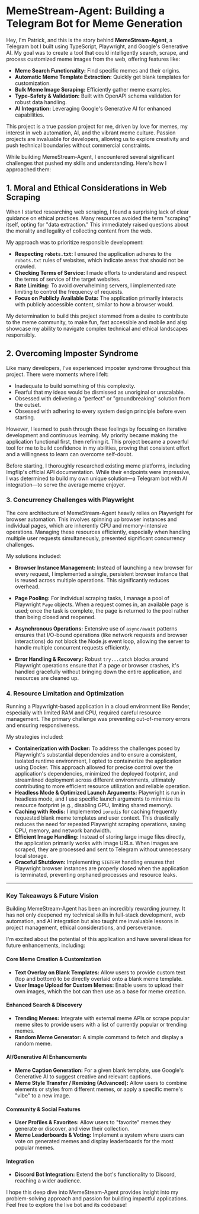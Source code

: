 # MemeStream-Agent: Building a Telegram Bot for Meme Generation

Hey, I'm Patrick, and this is the story behind **MemeStream-Agent**, a Telegram bot I built using TypeScript, Playwright, and Google's Generative AI. My goal was to create a tool that could intelligently search, scrape, and process customized meme images from the web, offering features like:

* **Meme Search Functionality:** Find specific memes and their origins.
* **Automatic Meme Template Extraction:** Quickly get blank templates for customization.
* **Bulk Meme Image Scraping:** Efficiently gather meme examples.
* **Type-Safety & Validation:** Built with OpenAPI schema validation for robust data handling.
* **AI Integration:** Leveraging Google's Generative AI for enhanced capabilities.

This project is a true passion project for me, driven by love for memes, my interest in web automation, AI, and the vibrant meme culture. Passion projects are invaluable for developers, allowing us to explore creativity and push technical boundaries without commercial constraints.

While building MemeStream-Agent, I encountered several significant challenges that pushed my skills and understanding. Here's how I approached them:

## 1. Moral and Ethical Considerations in Web Scraping

When I started researching web scraping, I found a surprising lack of clear guidance on ethical practices. Many resources avoided the term "scraping" itself, opting for "data extraction." This immediately raised questions about the morality and legality of collecting content from the web.

My approach was to prioritize responsible development:

* **Respecting `robots.txt`:** I ensured the application adheres to the `robots.txt` rules of websites, which indicate areas that should not be crawled.
* **Checking Terms of Service:** I made efforts to understand and respect the terms of service of the target websites.
* **Rate Limiting:** To avoid overwhelming servers, I implemented rate limiting to control the frequency of requests.
* **Focus on Publicly Available Data:** The application primarily interacts with publicly accessible content, similar to how a browser would.

My determination to build this project stemmed from a desire to contribute to the meme community, to make fun, fast accessible and mobile and alsp showcase my ability to navigate complex technical and ethical landscapes responsibly.

## 2. Overcoming Imposter Syndrome

Like many developers, I've experienced imposter syndrome throughout this project. There were moments where I felt:

* Inadequate to build something of this complexity.
* Fearful that my ideas would be dismissed as unoriginal or unscalable.
* Obsessed with delivering a "perfect" or "groundbreaking" solution from the outset.
* Obsessed with adhering to every system design principle before even starting.

However, I learned to push through these feelings by focusing on iterative development and continuous learning. My priority became making the application functional first, then refining it. This project became a powerful tool for me to build confidence in my abilities, proving that consistent effort and a willingness to learn can overcome self-doubt.

Before starting, I thoroughly researched existing meme platforms, including Imgflip's official API documentation. While their endpoints were impressive, I was determined to build my own unique solution—a Telegram bot with AI integration—to serve the average meme enjoyer.

### 3. Concurrency Challenges with Playwright

The core architecture of MemeStream-Agent heavily relies on Playwright for browser automation. This involves spinning up browser instances and individual pages, which are inherently CPU and memory-intensive operations. Managing these resources efficiently, especially when handling multiple user requests simultaneously, presented significant concurrency challenges.

My solutions included:

* **Browser Instance Management:** Instead of launching a new browser for every request, I implemented a single, persistent browser instance that is reused across multiple operations. This significantly reduces overhead.
* **Page Pooling:** For individual scraping tasks, I manage a pool of Playwright `Page` objects. When a request comes in, an available page is used; once the task is complete, the page is returned to the pool rather than being closed and reopened.

* **Asynchronous Operations:** Extensive use of `async/await` patterns ensures that I/O-bound operations (like network requests and browser interactions) do not block the Node.js event loop, allowing the server to handle multiple concurrent requests efficiently.
* **Error Handling & Recovery:** Robust `try...catch` blocks around Playwright operations ensure that if a page or browser crashes, it's handled gracefully without bringing down the entire application, and resources are cleaned up.

### 4. Resource Limitation and Optimization

Running a Playwright-based application in a cloud environment like Render, especially with limited RAM and CPU, required careful resource management. The primary challenge was preventing out-of-memory errors and ensuring responsiveness.

My strategies included:

* **Containerization with Docker:** To address the challenges posed by Playwright's substantial dependencies and to ensure a consistent, isolated runtime environment, I opted to containerize the application using Docker. This approach allowed for precise control over the application's dependencies, minimized the deployed footprint, and streamlined deployment across different environments, ultimately contributing to more efficient resource utilization and reliable operation.
* **Headless Mode & Optimized Launch Arguments:** Playwright is run in headless mode, and I use specific launch arguments to minimize its resource footprint (e.g., disabling GPU, limiting shared memory).
* **Caching with Redis:** I implemented `ioredis` for caching frequently requested blank meme templates and user context. This drastically reduces the need for repeated Playwright scraping operations, saving CPU, memory, and network bandwidth.
* **Efficient Image Handling:** Instead of storing large image files directly, the application primarily works with image URLs. When images are scraped, they are processed and sent to Telegram without unnecessary local storage.
* **Graceful Shutdown:** Implementing `SIGTERM` handling ensures that Playwright browser instances are properly closed when the application is terminated, preventing orphaned processes and resource leaks.

---

### Key Takeaways & Future Vision

Building MemeStream-Agent has been an incredibly rewarding journey. It has not only deepened my technical skills in full-stack development, web automation, and AI integration but also taught me invaluable lessons in project management, ethical considerations, and perseverance.

I'm excited about the potential of this application and have several ideas for future enhancements, including:

#### Core Meme Creation & Customization

* **Text Overlay on Blank Templates:** Allow users to provide custom text (top and bottom) to be directly overlaid onto a blank meme template.
* **User Image Upload for Custom Memes:** Enable users to upload their own images, which the bot can then use as a base for meme creation.

#### Enhanced Search & Discovery

* **Trending Memes:** Integrate with external meme APIs or scrape popular meme sites to provide users with a list of currently popular or trending memes.
* **Random Meme Generator:** A simple command to fetch and display a random meme.

#### AI/Generative AI Enhancements

* **Meme Caption Generation:** For a given blank template, use Google's Generative AI to suggest creative and relevant captions.
* **Meme Style Transfer / Remixing (Advanced):** Allow users to combine elements or styles from different memes, or apply a specific meme's "vibe" to a new image.

#### Community & Social Features

* **User Profiles & Favorites:** Allow users to "favorite" memes they generate or discover, and view their collection.
* **Meme Leaderboards & Voting:** Implement a system where users can vote on generated memes and display leaderboards for the most popular memes.

#### Integration

* **Discord Bot Integration:** Extend the bot's functionality to Discord, reaching a wider audience.

I hope this deep dive into MemeStream-Agent provides insight into my problem-solving approach and passion for building impactful applications. Feel free to explore the live bot and its codebase!

